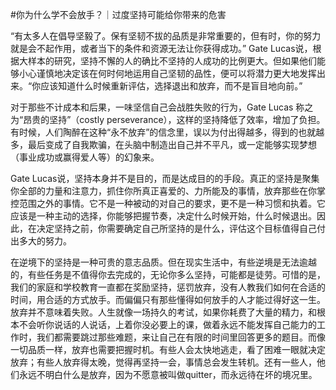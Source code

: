 #你为什么学不会放手？｜过度坚持可能给你带来的危害

“有太多人在倡导坚毅了。保有坚韧不拔的品质是非常重要的，但有时，你的努力就是会不起作用，或者当下的条件和资源无法让你获得成功。” Gate Lucas说，根据大样本的研究，坚持不懈的人的确比不坚持的人成功的比例更大。但如果他们能够小心谨慎地决定该在何时何地运用自己坚韧的品性，便可以将潜力更大地发挥出来。“你应该知道什么时候重新评估，选择退出和放弃，而不是盲目地向前。”

对于那些不计成本和后果，一味坚信自己会战胜失败的行为，Gate Lucas 称之为“昂贵的坚持”（costly perseverance），这样的坚持降低了效率，增加了负担。有时候，人们陶醉在这种“永不放弃”的信念里，误以为付出得越多，得到的也就越多，最后变成了自我欺骗，在头脑中制造出自己并不平凡，或一定能够实现梦想（事业成功或赢得爱人等）的幻象来。

Gate Lucas说，坚持本身并不是目的，而是达成目的的手段。真正的坚持是聚集你全部的力量和注意力，抓住你所真正喜爱的、力所能及的事情，放弃那些在你掌控范围之外的事情。它不是一种被动的对自己的要求，更不是一种习惯和执着。它应该是一种主动的选择，你能够把握节奏，决定什么时候开始，什么时候退出。因此，在决定坚持之前，你需要确定自己所坚持的是什么，评估这个目标值得自己付出多大的努力。

在逆境下的坚持是一种可贵的意志品质。但在现实生活中，有些逆境是无法逾越的，有些任务是不值得你去完成的，无论你多么坚持，可能都是徒劳。可惜的是，我们的家庭和学校教育一直都在奖励坚持，惩罚放弃，没有人教我们如何在合适的时间，用合适的方式放手。而偏偏只有那些懂得如何放手的人才能过得好这一生。 放弃并不意味着失败。人生就像一场持久的考试，如果你耗费了大量的精力，和根本不会听你说话的人说话，上着你没必要上的课，做着永远不能发挥自己能力的工作时，我们都需要跳过那些难题，来让自己在有限的时间里回答更多的题目。而像一切品质一样，放弃也需要把握时机。有些人会太快地逃走，看了困难一眼就决定放弃；有些人放弃得太晚，觉得再坚持一会，事情总会发生转机。还有一些人，他们永远不明白什么是放弃，因为不愿意被叫做quitter，而永远待在坏的境况里。

